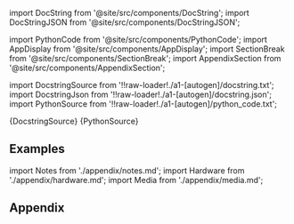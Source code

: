 
[//]: # (Custom component imports)

import DocString from '@site/src/components/DocString';
import DocStringJSON from '@site/src/components/DocStringJSON';

import PythonCode from '@site/src/components/PythonCode';
import AppDisplay from '@site/src/components/AppDisplay';
import SectionBreak from '@site/src/components/SectionBreak';
import AppendixSection from '@site/src/components/AppendixSection';

[//]: # (Docstring)

import DocstringSource from '!!raw-loader!./a1-[autogen]/docstring.txt';
import DocstringJson from '!!raw-loader!./a1-[autogen]/docstring.json';
import PythonSource from '!!raw-loader!./a1-[autogen]/python_code.txt';

<DocString>{DocstringSource}</DocString>
<DocStringJSON data={DocstringJson} />
<PythonCode GLink='AI_ML/TEXT_SUMMARIZATION/BART_LARGE_CNN/BART_LARGE_CNN.py'>{PythonSource}</PythonCode>

<SectionBreak />

    

[//]: # (Examples)

## Examples

<AppDisplay 
  GLink='AI_ML/TEXT_SUMMARIZATION/BART_LARGE_CNN'
  nodeLabel='BART_LARGE_CNN'>
</AppDisplay>

<SectionBreak />

    

[//]: # (Appendix)

import Notes from './appendix/notes.md';
import Hardware from './appendix/hardware.md';
import Media from './appendix/media.md';

## Appendix

<AppendixSection index={0} folderPath='nodes/AI_ML/TEXT_SUMMARIZATION/BART_LARGE_CNN/appendix/'><Notes /></AppendixSection>
<AppendixSection index={1} folderPath='nodes/AI_ML/TEXT_SUMMARIZATION/BART_LARGE_CNN/appendix/'><Hardware /></AppendixSection>
<AppendixSection index={2} folderPath='nodes/AI_ML/TEXT_SUMMARIZATION/BART_LARGE_CNN/appendix/'><Media /></AppendixSection>


